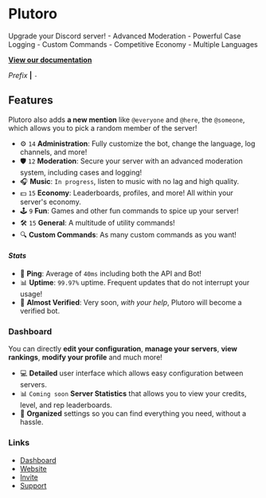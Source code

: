 # **Plutoro**
Upgrade your Discord server! - Advanced Moderation - Powerful Case Logging - Custom Commands - Competitive Economy - Multiple Languages

**[View our documentation](https://docs.plutoro.com)**

*Prefix* **|** `-`

## **Features**
Plutoro also adds **a new mention** like `@everyone` and `@here`, the `@someone`, which allows you to pick a random member of the server!

* ⚙️ `14` **Administration**: Fully customize the bot, change the language, log channels, and more!
* 🛡️ `12` **Moderation**: Secure your server with an advanced moderation system, including cases and logging!
* 🎧 **Music**: `In progress`, listen to music with no lag and high quality.
* 💵 `15` **Economy**: Leaderboards, profiles, and more! All within your server's economy.
* 🕹️ `9` **Fun**: Games and other fun commands to spice up your server!
* 🛠️ `15` **General**: A multitude of utility commands!
* 🔍 **Custom Commands**: As many custom commands as you want!

#### *Stats*
* 🏓 **Ping**: Average of `40ms` including both the API and Bot!
* 📊 **Uptime**: `99.97%` uptime. Frequent updates that do not interrupt your usage!
* 🤖 **Almost Verified**: Very soon, *with your help*, Plutoro will become a verified bot.

### **Dashboard**
You can directly **edit your configuration**, **manage your servers**, **view rankings**, **modify your profile** and much more!

* 💻 **Detailed** user interface which allows easy configuration between servers.
* 📊 `Coming soon` **Server Statistics** that allows you to view your credits, level, and rep leaderboards.
* 📁 **Organized** settings so you can find everything you need, without a hassle.

### **Links**
* [Dashboard](https://dashboard.plutoro.com)
* [Website](https://plutoro.com)
* [Invite](https://plutoro.com/invite)
* [Support](https://discord.gg/tKRZTJPrcH)